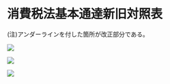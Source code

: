 # 消費税法基本通達新旧対照表

(注)アンダーラインを付した箇所が改正部分である。

![](https://www.nta.go.jp/tmp/a8a8f877-a6fa-40ca-bd44-bbf34c03823d/images/8d08888dacd10fc7629715dfbc70104a4143abbaf9b3000caef314b42c0112c9.jpg)

![](https://www.nta.go.jp/tmp/a8a8f877-a6fa-40ca-bd44-bbf34c03823d/images/223ba6ef30a6c5b904f9203716d7ac68f69959b407d706c3b84b4843ac698d47.jpg)

![](https://www.nta.go.jp/tmp/a8a8f877-a6fa-40ca-bd44-bbf34c03823d/images/e52d5a55a2584f49f913a7087cca5457904e7f5e9af0297a7bb77f55313e750d.jpg)